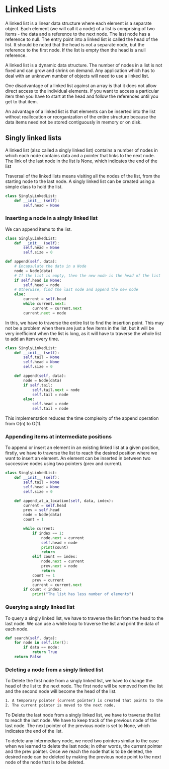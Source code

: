 # Linked Lists

A linked list is a linear data structure where each element is a separate object. Each element (we will call it a node) of a list is comprising of two items - the data and a reference to the next node. The last node has a reference to null. The entry point into a linked list is called the head of the list. It should be noted that the head is not a separate node, but the reference to the first node. If the list is empty then the head is a null reference.

A linked list is a dynamic data structure. The number of nodes in a list is not fixed and can grow and shrink on demand. Any application which has to deal with an unknown number of objects will need to use a linked list.

One disadvantage of a linked list against an array is that it does not allow direct access to the individual elements. If you want to access a particular item then you have to start at the head and follow the references until you get to that item.

An advantage of a linked list is that elements can be inserted into the list without reallocation or reorganization of the entire structure because the data items need not be stored contiguously in memory or on disk.

## Singly linked lists

A linked list (also called a singly linked list) contains a number of nodes in which each node contains data and a pointer that links to the next node. The link of the last node in the list is None, which indicates the end of the list

Traversal of the linked lists means visiting all the nodes of the list, from the starting node to the last node. A singly linked list can be created using a simple class to hold the list.

```python
class SinglyLinkedList:
    def __init__ (self):
        self.head = None
```

### Inserting a node in a singly linked list

We can append items to the list.

```python
class SinglyLinkedList:
    def __init__ (self):
        self.head = None
        self.size = 0

def append(self, data):
    # Encapsulate the data in a Node
    node = Node(data)
    # If the list is empty, then the new node is the head of the list
    if self.head is None:
        self.head = node
    # Otherwise, find the last node and append the new node
    else:
        current = self.head
        while current.next:
            current = current.next
        current.next = node
```

In this, we have to traverse the entire list to find the insertion point. This may not be a problem when there are just a few items in the list, but it will be very inefficient when the list is long, as it will have to traverse the whole list to add an item every time.

```python
class SinglyLinkedList:
    def __init__ (self):
        self.tail = None
        self.head = None
        self.size = 0

    def append(self, data):
        node = Node(data)
        if self.tail:
            self.tail.next = node
            self.tail = node
        else:
            self.head = node
            self.tail = node
```

This implementation reduces the time complexity of the append operation from O(n) to O(1).

### Appending items at intermediate positions

To append or insert an element in an existing linked list at a given position, firstly, we have to traverse the list to reach the desired position where we want to insert an element. An element can be inserted in between two successive nodes using two pointers (prev and current).

```python
class SinglyLinkedList:
    def __init__ (self):
        self.tail = None
        self.head = None
        self.size = 0

    def append_at_a_location(self, data, index):
        current = self.head
        prev = self.head
        node = Node(data)
        count = 1

        while current:
            if index == 1:
                node.next = current
                self.head = node
                print(count)
                return
            elif count == index:
                node.next = current
                prev.next = node
                return
            count += 1
            prev = current
            current = current.next
        if count < index:
            print("The list has less number of elements")
```

### Querying a singly linked list

To query a singly linked list, we have to traverse the list from the head to the last node. We can use a while loop to traverse the list and print the data of each node.

```python
def search(self, data):
    for node in self.iter():
        if data == node:
            return True
    return False
```

### Deleting a node from a singly linked list

To Delete the first node from a singly linked list, we have to change the head of the list to the next node. The first node will be removed from the list and the second node will become the head of the list.

```bash
1. A temporary pointer (current pointer) is created that points to the first node (head node) of the list.
2. The current pointer is moved to the next node.
```

To Delete the last node from a singly linked list, we have to traverse the list to reach the last node. We have to keep track of the previous node of the last node. The next pointer of the previous node is set to None, which indicates the end of the list.

To delete any intermediary node, we need two pointers similar to the case when we learned to delete the last node; in other words, the current pointer and the prev pointer. Once we reach the node that is to be deleted, the desired node can be deleted by making the previous node point to the next node of the node that is to be deleted.
